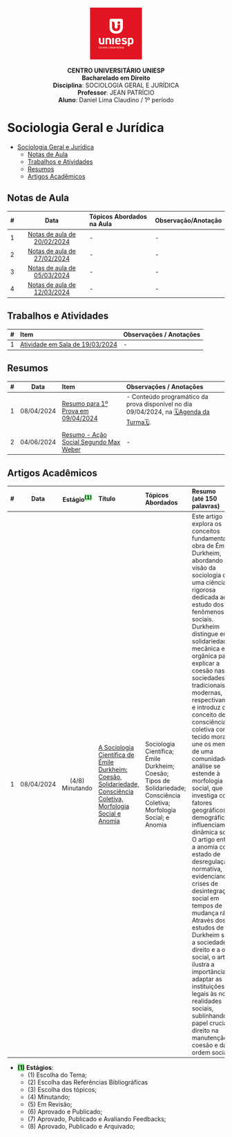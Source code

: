 <div align="center">

<p align="center"><img height="120" src="../../figuras/LOGO_UNIESP.png"> </p>

<p align="center"><b>CENTRO UNIVERSITÁRIO UNIESP</b><br>
<b>Bacharelado em Direito</b><br>
<b>Disciplina</b>: SOCIOLOGIA GERAL E JURÍDICA<br>
<b>Professor</b>: JEAN PATRÍCIO<br>
<b>Aluno</b>: Daniel Lima Claudino / 1º período<br>
 </p>
</div>

# Sociologia Geral e Jurídica

<!-- TOC -->

- [Sociologia Geral e Jurídica](#sociologia-geral-e-jurídica)
  - [Notas de Aula](#notas-de-aula)
  - [Trabalhos e Atividades](#trabalhos-e-atividades)
  - [Resumos](#resumos)
  - [Artigos Acadêmicos](#artigos-acadêmicos)

<!-- /TOC -->

## Notas de Aula

|#|Data|Tópicos Abordados na Aula|Observação/Anotação|
|:---:|:---:|:---|:---|
|1|[Notas de aula de 20/02/2024](./notas-de-aulas/notas-de-aula-2024-02-20.md)|-|-|
|2|[Notas de aula de 27/02/2024](./notas-de-aulas/notas-de-aula-2024-02-27.md)|-|-|
|3|[Notas de aula de 05/03/2024](./notas-de-aulas/notas-de-aula-2024-03-05.md)|-|-|
|4|[Notas de aula de 12/03/2024](./notas-de-aulaS/notas-de-aula-2024-03-12.md)|-|-|

## Trabalhos e Atividades

|#|Item|Observações / Anotações|
|:---:|:---|:---|
|1|[Atividade em Sala de 19/03/2024](./trabalhos-e-atividades/atividade-de-sala-2024-03-19.md)|-|

## Resumos

|#|Data|Item|Observações / Anotações|
|:---:|:---:|:---|:---|
|1|08/04/2024|[Resumo para 1º Prova em 09/04/2024](./resumos/resumo-para-prova-em-2024-04-09.md)|- Conteúdo programático da prova disponível no dia 09/04/2024, na [🗓️Agenda da Turma🗓️](https://dxh1.short.gy/2Z84Ys).|
|2|04/06/2024|[Resumo - Ação Social Segundo Max Weber](./resumos/max-weber-acao-social.md)|-|

## Artigos Acadêmicos

|#|Data|Estágio<sup><span style="background-color:lightgreen">(1)</span></sup>|Título|Tópicos Abordados|Resumo<br>(até 150 palavras)|
|:---:|:---:|:---:|:---|:---|:---|
|1|08/04/2024|(4/8) Minutando|[A Sociologia Científica de Émile Durkheim: Coesão, Solidariedade, Consciência Coletiva, Morfologia Social e Anomia](./artigos/sociologia-cientifica-de-emile-durkheim-2024-04-08.md)|Sociologia Científica; Émile Durkheim; Coesão; Tipos de Solidariedade; Consciência Coletiva; Morfologia Social; e Anomia|Este artigo explora os conceitos fundamentais na obra de Émile Durkheim, abordando a sua visão da sociologia como uma ciência rigorosa dedicada ao estudo dos fenômenos sociais. Durkheim distingue entre solidariedade mecânica e orgânica para explicar a coesão nas sociedades tradicionais e modernas, respectivamente, e introduz o conceito de consciência coletiva como o tecido moral que une os membros de uma comunidade. A análise se estende à morfologia social, que investiga como fatores geográficos e demográficos influenciam a dinâmica social. O artigo enfatiza a anomia como estado de desregulação normativa, evidenciando crises de desintegração social em tempos de mudança rápida. Através dos estudos de Durkheim sobre a sociedade, o direito e a ordem social, o artigo ilustra a importância de adaptar as instituições legais às novas realidades sociais, sublinhando o papel crucial do direito na manutenção da coesão e da ordem social.|

- <span style="background-color:lightgreen">**(1)**</span> **Estágios**:
  - (1) Escolha do Tema;
  - (2) Escolha das Referências Bibliográficas
  - (3) Escolha dos tópicos;
  - (4) Minutando;
  - (5) Em Revisão;
  - (6) Aprovado e Publicado;
  - (7) Aprovado, Publicado e Avaliando Feedbacks;
  - (8) Aprovado, Publicado e Arquivado;